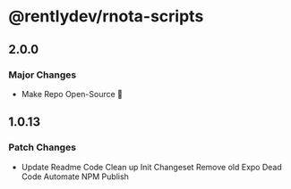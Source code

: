 # @rentlydev/rnota-scripts

## 2.0.0

### Major Changes

- Make Repo Open-Source 🎉

## 1.0.13

### Patch Changes

- Update Readme
  Code Clean up
  Init Changeset
  Remove old Expo Dead Code
  Automate NPM Publish
